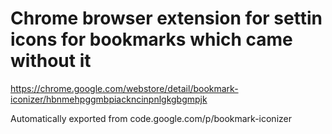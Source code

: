 # Chrome browser extension for settin icons for bookmarks which came without it


https://chrome.google.com/webstore/detail/bookmark-iconizer/hbnmehpggmbpiackncinpnlgkgbgmpjk

Automatically exported from code.google.com/p/bookmark-iconizer
